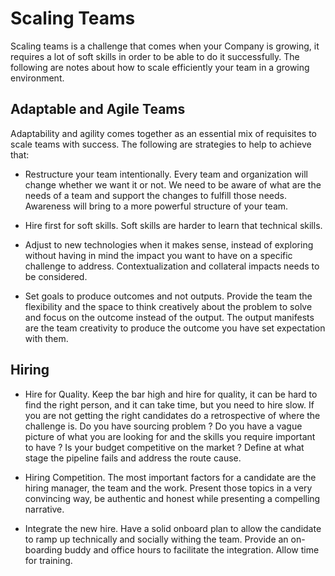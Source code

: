 # Scaling Teams

Scaling teams is a challenge that comes when your Company is growing, it requires a lot of soft skills in order to be able to do it successfully. The following are notes about how to scale efficiently your team in a growing environment.

## Adaptable and Agile Teams

Adaptability and agility comes together as an essential mix of requisites to scale teams with success. The following are strategies to help to achieve that:

* Restructure your team intentionally. Every team and organization will change whether we want it or not. We need to be aware of what are the needs of a team and support the changes to fulfill those needs. Awareness will bring to a more powerful structure of your team.

* Hire first for soft skills. Soft skills are harder to learn that technical skills. 

* Adjust to new technologies when it makes sense, instead of exploring without having in mind the impact you want to have on a specific challenge to address. Contextualization and collateral impacts needs to be considered.

* Set goals to produce outcomes and not outputs. Provide the team the flexibility and the space to think creatively about the problem to solve and focus on the outcome instead of the output. The output manifests are the team creativity to produce the outcome you have set expectation with them.  


## Hiring 

* Hire for Quality. Keep the bar high and hire for quality, it can be hard to find the right person, and it can take time, but you need to hire slow. If you are not getting the right candidates do a retrospective of where the challenge is. Do you have sourcing problem ? Do you have a vague picture of what you are looking for and the skills you require important to have ? Is your budget competitive on the market ? Define at what stage the pipeline fails and address the route cause. 

* Hiring Competition. The most important factors for a candidate are the hiring manager, the team and the work. Present those topics in a very convincing way, be authentic and honest while presenting a compelling narrative. 

* Integrate the new hire. Have a solid onboard plan to allow the candidate to ramp up technically and socially withing the team. Provide an on-boarding buddy and office hours to facilitate the integration. Allow time for training. 

